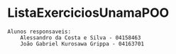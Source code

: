 # ListaExerciciosUnamaPOO
    Alunos responsaveis: 
        Alessandro da Costa e Silva - 04158463
        João Gabriel Kurosawa Grippa - 04163701
